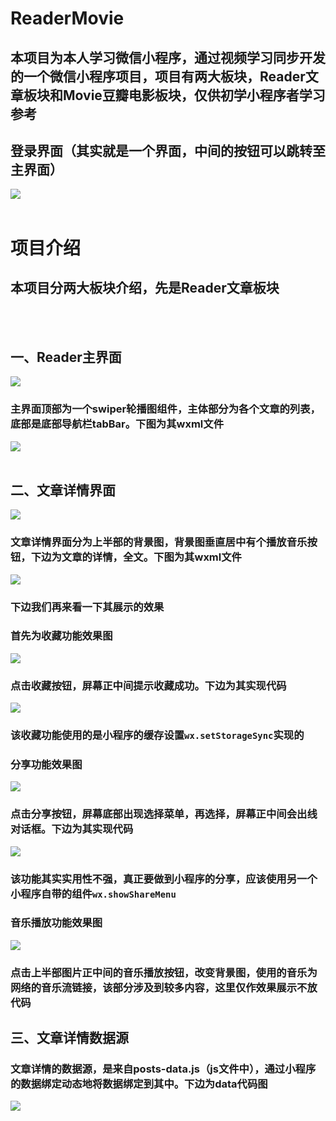 # ReaderMovie
## 本项目为本人学习微信小程序，通过视频学习同步开发的一个微信小程序项目，项目有两大板块，Reader文章板块和Movie豆瓣电影板块，仅供初学小程序者学习参考
## 登录界面（其实就是一个界面，中间的按钮可以跳转至主界面）
![](https://github.com/dafeizhu/ReaderMovie/blob/master/images/LoginUI.PNG)
<br><br>
# 项目介绍
## 本项目分两大板块介绍，先是Reader文章板块
<br><br>
## 一、Reader主界面
![](https://github.com/dafeizhu/ReaderMovie/blob/master/images/MainUI.PNG)
### 主界面顶部为一个swiper轮播图组件，主体部分为各个文章的列表，底部是底部导航栏tabBar。下图为其wxml文件
![](https://github.com/dafeizhu/ReaderMovie/blob/master/images/posts-wxml.PNG)
<br><br>
## 二、文章详情界面
![](https://github.com/dafeizhu/ReaderMovie/blob/master/images/post-detail.PNG)
### 文章详情界面分为上半部的背景图，背景图垂直居中有个播放音乐按钮，下边为文章的详情，全文。下图为其wxml文件
![](https://github.com/dafeizhu/ReaderMovie/blob/master/images/post-detail-wxml.PNG)
### 下边我们再来看一下其展示的效果
### 首先为收藏功能效果图
![](https://github.com/dafeizhu/ReaderMovie/blob/master/images/post-detail-collected.PNG)
### 点击收藏按钮，屏幕正中间提示收藏成功。下边为其实现代码
![](https://github.com/dafeizhu/ReaderMovie/blob/master/images/post-detail-collected-js.PNG)
### 该收藏功能使用的是小程序的缓存设置<code>wx.setStorageSync</code>实现的
### 分享功能效果图
![](https://github.com/dafeizhu/ReaderMovie/blob/master/images/post-detail-share.PNG)
### 点击分享按钮，屏幕底部出现选择菜单，再选择，屏幕正中间会出线对话框。下边为其实现代码
![](https://github.com/dafeizhu/ReaderMovie/blob/master/images/post-detail-share-js.PNG)
### 该功能其实实用性不强，真正要做到小程序的分享，应该使用另一个小程序自带的组件<code>wx.showShareMenu</code>
### 音乐播放功能效果图
![](https://github.com/dafeizhu/ReaderMovie/blob/master/images/post-detail-playmusic.PNG)
### 点击上半部图片正中间的音乐播放按钮，改变背景图，使用的音乐为网络的音乐流链接，该部分涉及到较多内容，这里仅作效果展示不放代码
## 三、文章详情数据源
### 文章详情的数据源，是来自posts-data.js（js文件中），通过小程序的数据绑定动态地将数据绑定到其中。下边为data代码图
![](https://github.com/dafeizhu/ReaderMovie/blob/master/images/posts-data-js.PNG)



